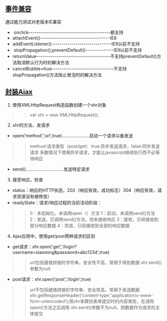 ## [事件兼容](https://github.com/weinaisha/blog/issues/5)
通过能力测试对老版本IE兼容

*  onclick-----------------------------------------都支持
*  attachEvent()-----------------------------------IE8
*  addEventListener()------------------------------IE9以前不支持
*  stopPropagation();preventDefault()--------------IE9以前不支持
*  returnValue-------------------------------------不支持preventDefault()方法取消默认行为时的解决方法
*  cancelBubble=true-------------------------------不支持stopPropagation()方法阻止冒泡时的解决方法


##  [封装Aiax](https://github.com/weinaisha/blog/blob/master/ajax/index.html)
1.  使用XMLHttpRequest构造函数创建一个xhr对象
>>  var xhr = new XMLHttpRequest(); 

2.  xhr的方法，发请求
*   open('method','url',true)......................启动一个请求以备发送
>>  method:请求类型（post/get）
>>  true:异步发送请求，false:同步发送请求
>>  多数情况下使用异步请求，才能让javascript继续执行而不必等待响应
*   send()..............................发送特定请求
3.  接受响应，检查
*   status：响应的HTTP状态，202（响应有效，成功标志）304（响应有效，请求资源没有被修改）
*   readyState：请求/响应过程的当前活动阶段：
>>  0：未初始化，未调用open（）方法
>>  1：启动，未调用send()方法
>>  2：发送，已调用send()方法，但未接收响应
>>  3：接收，已经接收到部分响应数据
>>  4：完成，已经接收到全部的响应数据
4.  Ajax应用中，使用get/post两种请求的区别
*   get请求：xhr.open('get','/login?username=xiaoming&password=abc1234',true)
>>  url包括键值拼接的字符串，安全性不高，常用于得到数据
>>  xhr.send()参数为null
*   post请求：xhr.open('post','/login',true)
>>  url不包括键值拼接的字符串，安全性高，常用于发送数据
>>  xhr.getResponseHeader('content-type','application/x-www-form-urlencoded');用xhr来模仿表单提交时的内容类型，在调用open()方法之后调用
>>  xhr.send()参数不为null，把数据作为请求的主体提交
